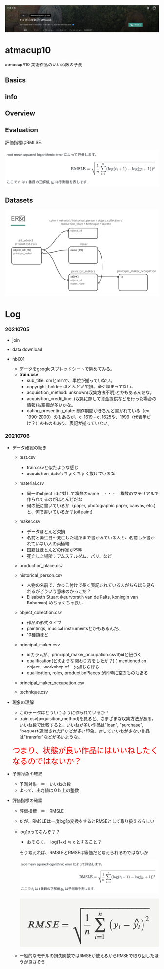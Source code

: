 ![comp](./info/001.png)
# atmacup10
atmacup#10 美術作品のいいね数の予測

## Basics

## info

## Overview

## Evaluation
評価指標はRMLSE.

![comp](./info/002.png)

## Datasets

![comp](./info/003.png)


# Log

### 20210705
- join
- data download

- nb001
    - データをgoogleスプレッドシートで眺めてみる。
    - __train.csv__
        - sub_title: cmとmmで、単位が揃っていない。
        - copyright_holder: ほとんどが欠損。全く埋まってない。
        - acquisition_method: unknown(収集方法不明)とかもあるんだな。
        - acquisition_credit_line: (収集に際して資金提供などを行った場合の情報)も空欄が多いかな。
        - dating_presenting_date: 制作期間がきちんと書かれている（ex. 1990-2000）のもあるが、c. 1619 - c. 1625や、1999（代表年だけ？）のものもあり、表記が揃っていない。

### 20210706
- データ確認の続き
    - test.csv
        - train.csvと似たような感じ
        - acquisition_dateもちょくちょく抜けているな

    - material.csv
        - 同一のobject_idに対して複数のname　・・・　複数のマテリアルで作られてるのがほとんどだな
        - 何の紙に書いているか（paper, photographic paper, canvas, etc.)と、何で書いているか？(oil paint)

    - maker.csv
        - データほとんど欠損
        - 名前と誕生日〜死亡した場所まで書かれている人と、名前しか書かれていない人の両極端
        - 国籍はほとんどの作家が不明
        - 死亡した場所：アムステルダム、パリ、など

    - production_place.csv
    - historical_person.csv
        - 人物の名前で、かっこ付けで長く表記されている人がちらほら見られるがどういう意味のかっこだ？
        - Elisabeth Stuart (keurvorstin van de Palts, koningin van Bohemen) めちゃくちゃ長い

    - object_collection.csv
        - 作品の形式タイプ
        - paintings, musical instrumentsとかもあるんだ、
        - 10種類ほど

    - principal_maker.csv
        - idカラムが、principal_maker_occupation.csvのidと紐づく
        -  qualification(どのような関わり方をしたか？)：mentioned on object、workshop of... 欠損ちらほら
        - qualiication, roles, productionPlaces が同時に空のものもある

    - principal_maker_occupation.csv
    - technique.csv
    
- 現象の理解
    - このデータはどういうふうに作られているか？
    - train.csv[acquisition_method]を見ると、さまざまな収集方法がある。いいね数で比較すると、いいねが多い作品は"loan", "purchase", "bequest(遺贈された)"などが多い印象。対していいねが少ない作品は"transfer"などが多いような。
    
    
    <span style="font-size: 180%; color: red;">つまり、状態が良い作品にはいいねしたくなるのではないか？</span>

- 予測対象の確認
    - 予測対象　＝　いいねの数
    - よって、出力値は０以上の整数
    
- 評価指標の確認
    - 評価指標　＝　RMSLE
    - だが、RMSLEは一度log1p変換をするとRMSEとして取り扱えるらしい
    - log1pってなんぞ？？
        - おそらく、　log(1+x) ≒ x とすること？
        
        そう考えれば、RMSLEとRMSEは等価だと考えられるのではないか
        
        ![comp](./info/002.png)
        
        ![comp](./info/004.png)
        
    - 一般的なモデルの損失関数ではRMSEが使えるからRMSEで取り回したほうが良さそう